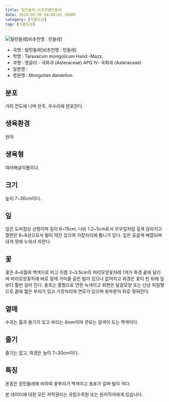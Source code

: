 ```yaml
---
title: 털민들레_비추천명민들레
date: 2024-09-30 04:49:03 +0800
category: [식물도감]
tag: [식물도감]
---
```




![털민들레[비추천명 : 민들레]](/fileUpload/plants/basic/Asteraceae/Taraxacum/P000003791/P000003791_202205_1_th2.jpg)
- 국명 : 털민들레[비추천명 : 민들레]
- 학명 : Taraxacum mongolicum Hand.-Mazz.
- 과명 : 앵글러 - 국화과 (Asteraceae) APG Ⅳ- 국화과 (Asteraceae)
- 일본명 : 
- 영문명 : Mongolian dandelion


## 분포
거의 전도에 나며 만주, 우수리에 분포한다.
## 생육환경
원야
## 생육형
여러해살이풀이다.
## 크기
높이 7~30cm이다.
## 잎
잎은 도피침상 선형이며 길이 6~15cm, 나비 1.2~5cm로서 무우잎처럼 깊게 갈라지고 열편은 6~8상으로서 털이 약간 있으며 가장자리에 톱니가 있다. 잎은 둥글게 배열되며 대개 땅에 누워서 자란다.
## 꽃
꽃은 4~6월에 백색으로 피고 지름 3~3.5cm의 머리모양꽃차례 1개가 화경 끝에 달리며 머리모양꽃차례 바로 밑에 거미줄 같은 털이 있으나 없어지고 화경은 꽃이 핀 뒤에 잎보다 훨씬 길어 진다. 총포는 종형으로 연한 녹색이고 외편은 달걀모양 또는 난상 피침형으로 끝에 짧은 부리가 있고 가장자리에 연모가 있으며 윗부분이 뒤로 젖혀진다. 
## 열매
수과는 홈과 돌기가 있고 부리는 4mm이며 관모는 갈색이 도는 백색이다.
## 줄기
줄기는 없고, 화경은 높이 7~30cm이다.
## 특징
본종은 흰민들레에 비하여 꽃부리가 백색이고 총포가 길며 털이 적다.






본 데이터에 대한 모든 저작권리는 국립수목원 또는 원저작자에게 있습니다.

